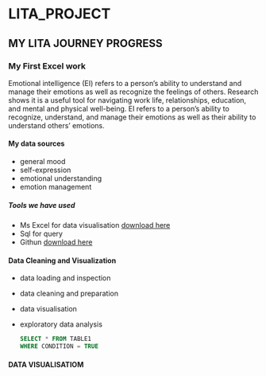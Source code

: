 # LITA_PROJECT

## MY LITA JOURNEY PROGRESS

### My First Excel work

Emotional intelligence (EI) refers to a person’s ability to understand and manage their emotions as well as recognize the feelings of others. Research shows it is a useful tool for navigating work life, relationships, education, and mental and physical well-being.
EI refers to a person’s ability to recognize, understand, and manage their emotions as well as their ability to understand others’ emotions.

#### My data sources
- general mood
- self-expression
-	emotional understanding
- emotion management

##### Tools we have used
- Ms Excel for data visualisation [download here](https//microsoft.com)
- Sql for query
- Githun [download here](https://www.microsoft,com)

#### Data Cleaning and Visualization
- data loading and inspection
- data cleaning and preparation
- data visualisation
- exploratory data analysis

  ```SQL
  SELECT * FROM TABLE1
  WHERE CONDITION = TRUE
  ```

#### DATA VISUALISATIOM



